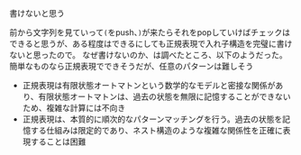書けないと思う

前から文字列を見ていって`(`をpush、`)`が来たらそれをpopしていけばチェックはできると思うが、ある程度はできるにしても正規表現で入れ子構造を完璧に書けないと思ったので。
なぜ書けないのか、は調べたところ、以下のようだった。簡単なものなら正規表現でできそうだが、任意のパターンは難しそう
- 正規表現は有限状態オートマトンという数学的なモデルと密接な関係があり、有限状態オートマトンは、過去の状態を無限に記憶することができないため、複雑な計算には不向き
- 正規表現は、本質的に順次的なパターンマッチングを行う。過去の状態を記憶する仕組みは限定的であり、ネスト構造のような複雑な関係性を正確に表現することは困難
